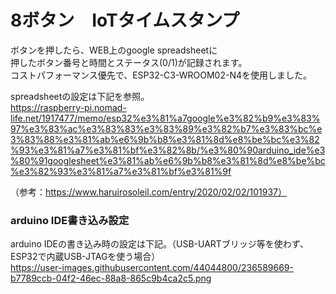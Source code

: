 # 8ボタン　IoTタイムスタンプ
ボタンを押したら、WEB上のgoogle spreadsheetに  
押したボタン番号と時間とステータス(0/1)が記録されます。  
コストパフォーマンス優先で、ESP32-C3-WROOM02-N4を使用しました。  
  
spreadsheetの設定は下記を参照。  
https://raspberry-pi.nomad-life.net/1917477/memo/esp32%e3%81%a7google%e3%82%b9%e3%83%97%e3%83%ac%e3%83%83%e3%83%89%e3%82%b7%e3%83%bc%e3%83%88%e3%81%ab%e6%9b%b8%e3%81%8d%e8%be%bc%e3%82%93%e3%81%a7%e3%81%bf%e3%82%8b/%e3%80%90arduino_ide%e3%80%91googlesheet%e3%81%ab%e6%9b%b8%e3%81%8d%e8%be%bc%e3%82%93%e3%81%a7%e3%81%bf%e3%81%9f  

（参考：https://www.haruirosoleil.com/entry/2020/02/02/101937）  
  
### arduino IDE書き込み設定  
arduino IDEの書き込み時の設定は下記。（USB-UARTブリッジ等を使わず、ESP32で内蔵USB-JTAGを使う場合）  
https://user-images.githubusercontent.com/44044800/236589669-b7789ccb-04f2-46ec-88a8-865c9b4ca2c5.png


